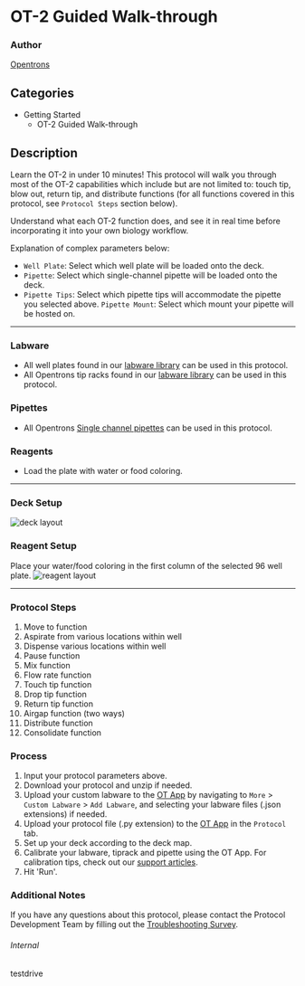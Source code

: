 # OT-2 Guided Walk-through

### Author
[Opentrons](https://opentrons.com/)

## Categories
* Getting Started
	* OT-2 Guided Walk-through

## Description
Learn the OT-2 in under 10 minutes! This protocol will walk you through most of the OT-2 capabilities which include but are not limited to: touch tip, blow out, return tip, and distribute functions (for all functions covered in this protocol, see `Protocol Steps` section below).  

Understand what each OT-2 function does, and see it in real time before incorporating it into your own biology workflow.

Explanation of complex parameters below:
* `Well Plate`: Select which well plate will be loaded onto the deck.
* `Pipette`: Select which single-channel pipette will be loaded onto the deck.
* `Pipette Tips`: Select which pipette tips will accommodate the pipette you selected above.
`Pipette Mount`: Select which mount your pipette will be hosted on.
---

### Labware
* All well plates found in our [labware library](https://labware.opentrons.com/?category=wellPlate) can be used in this protocol.
* All Opentrons tip racks found in our [labware library](https://labware.opentrons.com/?category=tipRack) can be used in this protocol.

### Pipettes
* All Opentrons [Single channel pipettes](https://opentrons.com/pipettes/) can be used in this protocol.

### Reagents
* Load the plate with water or food coloring.

---

### Deck Setup
![deck layout](https://opentrons-protocol-library-website.s3.amazonaws.com/custom-README-images/test_drive/Screen+Shot+2021-06-01+at+12.44.20+PM.png)

### Reagent Setup
Place your water/food coloring in the first column of the selected 96 well plate.
![reagent layout](https://opentrons-protocol-library-website.s3.amazonaws.com/custom-README-images/test_drive/Screen+Shot+2021-06-01+at+12.44.41+PM.png)

---

### Protocol Steps
1. Move to function
2. Aspirate from various locations within well
3. Dispense various locations within well
4. Pause function
5. Mix function
6. Flow rate function
7. Touch tip function
8. Drop tip function
9. Return tip function
10. Airgap function (two ways)
11. Distribute function
12. Consolidate function

### Process
1. Input your protocol parameters above.
2. Download your protocol and unzip if needed.
3. Upload your custom labware to the [OT App](https://opentrons.com/ot-app) by navigating to `More` > `Custom Labware` > `Add Labware`, and selecting your labware files (.json extensions) if needed.
4. Upload your protocol file (.py extension) to the [OT App](https://opentrons.com/ot-app) in the `Protocol` tab.
5. Set up your deck according to the deck map.
6. Calibrate your labware, tiprack and pipette using the OT App. For calibration tips, check out our [support articles](https://support.opentrons.com/en/collections/1559720-guide-for-getting-started-with-the-ot-2).
7. Hit 'Run'.

### Additional Notes
If you have any questions about this protocol, please contact the Protocol Development Team by filling out the [Troubleshooting Survey](https://protocol-troubleshooting.paperform.co/).

###### Internal
testdrive
